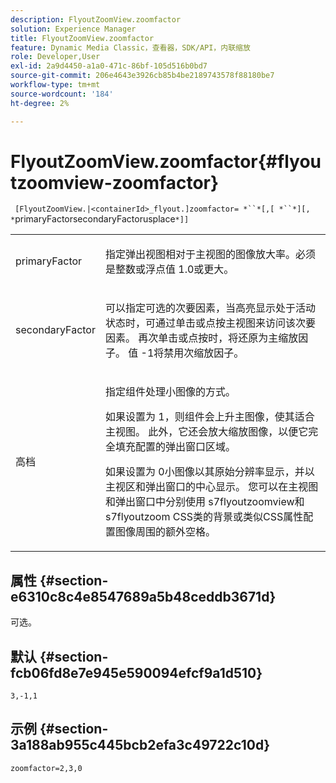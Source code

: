 ```yaml
---
description: FlyoutZoomView.zoomfactor
solution: Experience Manager
title: FlyoutZoomView.zoomfactor
feature: Dynamic Media Classic，查看器，SDK/API，内联缩放
role: Developer,User
exl-id: 2a9d4450-a1a0-471c-86bf-105d516b0bd7
source-git-commit: 206e4643e3926cb85b4be2189743578f88180be7
workflow-type: tm+mt
source-wordcount: '184'
ht-degree: 2%

---
```


# FlyoutZoomView.zoomfactor{#flyoutzoomview-zoomfactor}

` [FlyoutZoomView.|<containerId>_flyout.]zoomfactor= *``*[,[ *``*][, *`primaryFactorsecondaryFactorusplace`*]]`

<table id="table_9B98C97485DD4DEB8A6ECBCE8DF6B886"> 
 <tbody> 
  <tr> 
   <td colname="col1"> <p> <span class="codeph"> <span class="varname"> primaryFactor</span> </span> </p> </td> 
   <td colname="col2"> <p> 指定弹出视图相对于主视图的图像放大率。必须是整数或浮点值<span class="codeph"> 1.0</span>或更大。 </p> </td> 
  </tr> 
  <tr> 
   <td colname="col1"> <p> <span class="codeph"> <span class="varname"> secondaryFactor</span> </span> </p> </td> 
   <td colname="col2"> <p> 可以指定可选的次要因素，当高亮显示处于活动状态时，可通过单击或点按主视图来访问该次要因素。 再次单击或点按时，将还原为主缩放因子。 值<span class="codeph"> -1</span>将禁用次缩放因子。 </p> </td> 
  </tr> 
  <tr> 
   <td colname="col1"> <p><span class="codeph"><span class="varname"> 高档</span></span> </p> </td> 
   <td colname="col2"> <p>指定组件处理小图像的方式。 </p> <p>如果设置为<span class="codeph"> 1</span>，则组件会上升主图像，使其适合主视图。 此外，它还会放大缩放图像，以便它完全填充配置的弹出窗口区域。 </p> <p>如果设置为<span class="codeph"> 0</span>小图像以其原始分辨率显示，并以主视区和弹出窗口的中心显示。 您可以在主视图和弹出窗口中分别使用<span class="codeph"> s7flyoutzoomview</span>和<span class="codeph"> s7flyoutzoom</span> CSS类的背景或类似CSS属性配置图像周围的额外空格。 </p> </td> 
  </tr> 
 </tbody> 
</table>

## 属性 {#section-e6310c8c4e8547689a5b48ceddb3671d}

可选。

## 默认 {#section-fcb06fd8e7e945e590094efcf9a1d510}

`3,-1,1`

## 示例 {#section-3a188ab955c445bcb2efa3c49722c10d}

`zoomfactor=2,3,0`
